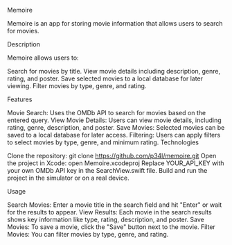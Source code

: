 Memoire

Memoire is an app for storing movie information that allows users to search for movies.

Description

Memoire allows users to:

Search for movies by title.
View movie details including description, genre, rating, and poster.
Save selected movies to a local database for later viewing.
Filter movies by type, genre, and rating.

Features

Movie Search: Uses the OMDb API to search for movies based on the entered query.
View Movie Details: Users can view movie details, including rating, genre, description, and poster.
Save Movies: Selected movies can be saved to a local database for later access.
Filtering: Users can apply filters to select movies by type, genre, and minimum rating.
Technologies

Clone the repository:
git clone https://github.com/p34l/memoire.git
Open the project in Xcode:
open Memoire.xcodeproj
Replace YOUR_API_KEY with your own OMDb API key in the SearchView.swift file.
Build and run the project in the simulator or on a real device.

Usage

Search Movies: Enter a movie title in the search field and hit "Enter" or wait for the results to appear.
View Results: Each movie in the search results shows key information like type, rating, description, and poster.
Save Movies: To save a movie, click the "Save" button next to the movie.
Filter Movies: You can filter movies by type, genre, and rating.
